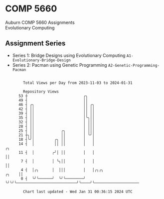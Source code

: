 # COMP 5660
Auburn COMP 5660 Assignments  
Evolutionary Computing

## Assignment Series
- Series 1: Bridge Designs using Evolutionary Computing `A1-Evolutionary-Bridge-Design`
- Series 2: Pacman using Genetic Programming `A2-Genetic-Programming-Pacman`

```

        Total Views per Day from 2023-11-03 to 2024-01-31

        Repository Views
      53 ┼                         ╭╮
      49 ┤                         ││
      46 ┤ ╭╮                      ││ ╭╮
      42 ┤ ││                      ││ ││
      39 ┤ ││                      ││ ││
      35 ┤ ││                      │╰╮││
      32 ┤ ││                      │ │││
      28 ┤ ││                      │ │││
      25 ┤ ││            ╭╮        │ │││
      21 ┼╮││            ││        │ ╰╯│
      18 ┤╰╯│         ╭╮ ││        │   │
      14 ┤  │         ││ ││        │   │                                     ╭╮
      11 ┤  │        ╭╯│ ││        │   │                                     ││
       7 ┤  │        │ ╰╮││        │   │                                     ││
       4 ┤  │╭╮      │  │││        │   │╭╮╭╮                           ╭╮    ││
       0 ┤  ╰╯╰──────╯  ╰╯╰────────╯   ╰╯╰╯╰───────────────────────────╯╰────╯╰────────────────────

        Chart last updated - Wed Jan 31 00:36:15 2024 UTC
        
```
